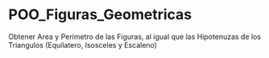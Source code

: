 # POO_Figuras_Geometricas
Obtener Area y Perimetro de las Figuras, al igual que las Hipotenuzas de los Triangulos (Equilatero, Isosceles y Escaleno)
